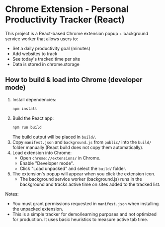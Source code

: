 
# Chrome Extension - Personal Productivity Tracker (React)

This project is a React-based Chrome extension popup + background service worker that allows users to:
- Set a daily productivity goal (minutes)
- Add websites to track
- See today's tracked time per site
- Data is stored in chrome.storage

## How to build & load into Chrome (developer mode)

1. Install dependencies:
   ```bash
   npm install
   ```
2. Build the React app:
   ```bash
   npm run build
   ```
   The build output will be placed in `build/`.
3. Copy `manifest.json` and `background.js` from `public/` into the `build/` folder manually (React build does not copy them automatically).
4. Load extension into Chrome:
   - Open `chrome://extensions/` in Chrome.
   - Enable "Developer mode".
   - Click "Load unpacked" and select the `build/` folder.
5. The extension's popup will appear when you click the extension icon.
   - The background service worker (background.js) runs in the background and tracks active time on sites added to the tracked list.

Notes:
- You must grant permissions requested in `manifest.json` when installing the unpacked extension.
- This is a simple tracker for demo/learning purposes and not optimized for production. It uses basic heuristics to measure active tab time.
